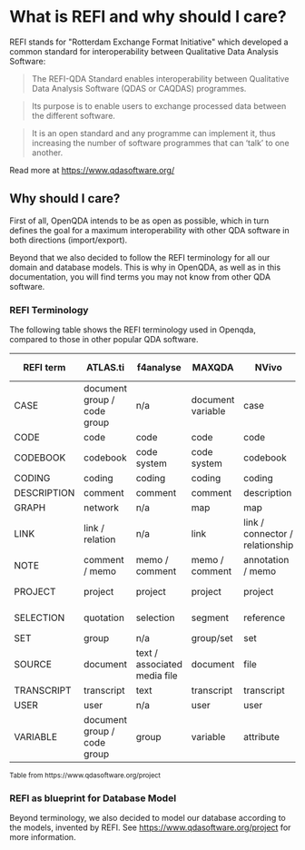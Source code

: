 # What is REFI and why should I care?

REFI stands for "Rotterdam Exchange Format Initiative" which developed
a common standard for interoperability between Qualitative Data Analysis Software:

> The REFI-QDA Standard enables interoperability between Qualitative Data Analysis Software (QDAS or CAQDAS) programmes.

> Its purpose is to enable users to exchange processed data between the different software.

> It is an open standard and any programme can implement it, thus increasing the number of software programmes that can
> ‘talk’ to one another.

Read more at https://www.qdasoftware.org/

## Why should I care?

First of all, OpenQDA intends to be as open as possible, which in turn
defines the goal for a maximum interoperability with other QDA software
in both directions (import/export).

Beyond that we also decided to follow the REFI terminology for all
our domain and database models.  This is why in OpenQDA, as well as in this documentation, you will find terms
you may not know from other QDA software.

### REFI Terminology

The following table shows the REFI terminology used in Openqda, compared to
those in other popular QDA software.

<table class="mtQJtX"><thead class="INip7I wixui-table__header"><tr class="V11d0G wixui-table__row"><th class="KSx14q wixui-table__cell"><div class="AxaXxM"><div>REFI term</div></div></th><th class="KSx14q wixui-table__cell"><div class="AxaXxM"><div>ATLAS.ti</div></div></th><th class="KSx14q wixui-table__cell"><div class="AxaXxM"><div>f4analyse</div></div></th><th class="KSx14q wixui-table__cell"><div class="AxaXxM"><div>MAXQDA</div></div></th><th class="KSx14q wixui-table__cell"><div class="AxaXxM"><div>NVivo</div></div></th><th class="KSx14q wixui-table__cell"><div class="AxaXxM"><div>QDA Miner</div></div></th><th class="KSx14q wixui-table__cell"><div class="AxaXxM"><div>Quirkos</div></div></th><th class="KSx14q wixui-table__cell"><div class="AxaXxM"><div>Transana</div></div></th></tr></thead><tbody class="VUpDdz cXFcCU wixui-table__body"><tr class="UhXTve wixui-table__row SUtrIS"><td class="VG9vCO wixui-table__cell"><div class="AxaXxM"><div class="ZTH0AF">CASE</div></div></td><td class="VG9vCO wixui-table__cell"><div class="AxaXxM"><div class="ZTH0AF">document group / code group</div></div></td><td class="VG9vCO wixui-table__cell"><div class="AxaXxM"><div class="ZTH0AF">n/a</div></div></td><td class="VG9vCO wixui-table__cell"><div class="AxaXxM"><div class="ZTH0AF">document variable</div></div></td><td class="VG9vCO wixui-table__cell"><div class="AxaXxM"><div class="ZTH0AF">case</div></div></td><td class="VG9vCO wixui-table__cell"><div class="AxaXxM"><div class="ZTH0AF">case</div></div></td><td class="VG9vCO wixui-table__cell"><div class="AxaXxM"><div class="ZTH0AF">source variable</div></div></td><td class="VG9vCO wixui-table__cell"><div class="AxaXxM"><div class="ZTH0AF">transcript / document</div></div></td></tr><tr class="UhXTve wixui-table__row"><td class="VG9vCO wixui-table__cell"><div class="AxaXxM"><div class="ZTH0AF">CODE</div></div></td><td class="VG9vCO wixui-table__cell"><div class="AxaXxM"><div class="ZTH0AF">code</div></div></td><td class="VG9vCO wixui-table__cell"><div class="AxaXxM"><div class="ZTH0AF">code</div></div></td><td class="VG9vCO wixui-table__cell"><div class="AxaXxM"><div class="ZTH0AF">code</div></div></td><td class="VG9vCO wixui-table__cell"><div class="AxaXxM"><div class="ZTH0AF">code</div></div></td><td class="VG9vCO wixui-table__cell"><div class="AxaXxM"><div class="ZTH0AF">code</div></div></td><td class="VG9vCO wixui-table__cell"><div class="AxaXxM"><div class="ZTH0AF">quirk</div></div></td><td class="VG9vCO wixui-table__cell"><div class="AxaXxM"><div class="ZTH0AF">keyword</div></div></td></tr><tr class="UhXTve wixui-table__row"><td class="VG9vCO wixui-table__cell"><div class="AxaXxM"><div class="ZTH0AF">CODEBOOK</div></div></td><td class="VG9vCO wixui-table__cell"><div class="AxaXxM"><div class="ZTH0AF">codebook</div></div></td><td class="VG9vCO wixui-table__cell"><div class="AxaXxM"><div class="ZTH0AF">code system</div></div></td><td class="VG9vCO wixui-table__cell"><div class="AxaXxM"><div class="ZTH0AF">code system</div></div></td><td class="VG9vCO wixui-table__cell"><div class="AxaXxM"><div class="ZTH0AF">codebook</div></div></td><td class="VG9vCO wixui-table__cell"><div class="AxaXxM"><div class="ZTH0AF">codebook</div></div></td><td class="VG9vCO wixui-table__cell"><div class="AxaXxM"><div class="ZTH0AF">codebook</div></div></td><td class="VG9vCO wixui-table__cell"><div class="AxaXxM"><div class="ZTH0AF">codebook</div></div></td></tr><tr class="UhXTve wixui-table__row"><td class="VG9vCO wixui-table__cell"><div class="AxaXxM"><div class="ZTH0AF">CODING</div></div></td><td class="VG9vCO wixui-table__cell"><div class="AxaXxM"><div class="ZTH0AF">coding</div></div></td><td class="VG9vCO wixui-table__cell"><div class="AxaXxM"><div class="ZTH0AF">coding</div></div></td><td class="VG9vCO wixui-table__cell"><div class="AxaXxM"><div class="ZTH0AF">coding</div></div></td><td class="VG9vCO wixui-table__cell"><div class="AxaXxM"><div class="ZTH0AF">coding</div></div></td><td class="VG9vCO wixui-table__cell"><div class="AxaXxM"><div class="ZTH0AF">coding</div></div></td><td class="VG9vCO wixui-table__cell"><div class="AxaXxM"><div class="ZTH0AF">highlights</div></div></td><td class="VG9vCO wixui-table__cell"><div class="AxaXxM"><div class="ZTH0AF">coding</div></div></td></tr><tr class="UhXTve wixui-table__row"><td class="VG9vCO wixui-table__cell"><div class="AxaXxM"><div class="ZTH0AF">DESCRIPTION</div></div></td><td class="VG9vCO wixui-table__cell"><div class="AxaXxM"><div class="ZTH0AF">comment</div></div></td><td class="VG9vCO wixui-table__cell"><div class="AxaXxM"><div class="ZTH0AF">comment</div></div></td><td class="VG9vCO wixui-table__cell"><div class="AxaXxM"><div class="ZTH0AF">comment</div></div></td><td class="VG9vCO wixui-table__cell"><div class="AxaXxM"><div class="ZTH0AF">description</div></div></td><td class="VG9vCO wixui-table__cell"><div class="AxaXxM"><div class="ZTH0AF">description</div></div></td><td class="VG9vCO wixui-table__cell"><div class="AxaXxM"><div class="ZTH0AF">description</div></div></td><td class="VG9vCO wixui-table__cell"><div class="AxaXxM"><div class="ZTH0AF">description</div></div></td></tr><tr class="UhXTve wixui-table__row"><td class="VG9vCO wixui-table__cell"><div class="AxaXxM"><div class="ZTH0AF">GRAPH</div></div></td><td class="VG9vCO wixui-table__cell"><div class="AxaXxM"><div class="ZTH0AF">network</div></div></td><td class="VG9vCO wixui-table__cell"><div class="AxaXxM"><div class="ZTH0AF">n/a</div></div></td><td class="VG9vCO wixui-table__cell"><div class="AxaXxM"><div class="ZTH0AF">map</div></div></td><td class="VG9vCO wixui-table__cell"><div class="AxaXxM"><div class="ZTH0AF">map</div></div></td><td class="VG9vCO wixui-table__cell"><div class="AxaXxM"><div class="ZTH0AF">n/a</div></div></td><td class="VG9vCO wixui-table__cell"><div class="AxaXxM"><div class="ZTH0AF">n/a</div></div></td><td class="VG9vCO wixui-table__cell"><div class="AxaXxM"><div class="ZTH0AF">n/a</div></div></td></tr><tr class="UhXTve wixui-table__row"><td class="VG9vCO wixui-table__cell"><div class="AxaXxM"><div class="ZTH0AF">LINK</div></div></td><td class="VG9vCO wixui-table__cell"><div class="AxaXxM"><div class="ZTH0AF">link / relation</div></div></td><td class="VG9vCO wixui-table__cell"><div class="AxaXxM"><div class="ZTH0AF">n/a</div></div></td><td class="VG9vCO wixui-table__cell"><div class="AxaXxM"><div class="ZTH0AF">link</div></div></td><td class="VG9vCO wixui-table__cell"><div class="AxaXxM"><div class="ZTH0AF">link / connector / relationship</div></div></td><td class="VG9vCO wixui-table__cell"><div class="AxaXxM"><div class="ZTH0AF">n/a</div></div></td><td class="VG9vCO wixui-table__cell"><div class="AxaXxM"><div class="ZTH0AF">n/a</div></div></td><td class="VG9vCO wixui-table__cell"><div class="AxaXxM"><div class="ZTH0AF">n/a</div></div></td></tr><tr class="UhXTve wixui-table__row"><td class="VG9vCO wixui-table__cell"><div class="AxaXxM"><div class="ZTH0AF">NOTE</div></div></td><td class="VG9vCO wixui-table__cell"><div class="AxaXxM"><div class="ZTH0AF">comment / memo</div></div></td><td class="VG9vCO wixui-table__cell"><div class="AxaXxM"><div class="ZTH0AF">memo / comment</div></div></td><td class="VG9vCO wixui-table__cell"><div class="AxaXxM"><div class="ZTH0AF">memo / comment</div></div></td><td class="VG9vCO wixui-table__cell"><div class="AxaXxM"><div class="ZTH0AF">annotation / memo</div></div></td><td class="VG9vCO wixui-table__cell"><div class="AxaXxM"><div class="ZTH0AF">comment / memo</div></div></td><td class="VG9vCO wixui-table__cell"><div class="AxaXxM"><div class="ZTH0AF">memo</div></div></td><td class="VG9vCO wixui-table__cell"><div class="AxaXxM"><div class="ZTH0AF">journal / note</div></div></td></tr><tr class="UhXTve wixui-table__row"><td class="VG9vCO wixui-table__cell"><div class="AxaXxM"><div class="ZTH0AF">PROJECT</div></div></td><td class="VG9vCO wixui-table__cell"><div class="AxaXxM"><div class="ZTH0AF">project</div></div></td><td class="VG9vCO wixui-table__cell"><div class="AxaXxM"><div class="ZTH0AF">project</div></div></td><td class="VG9vCO wixui-table__cell"><div class="AxaXxM"><div class="ZTH0AF">project</div></div></td><td class="VG9vCO wixui-table__cell"><div class="AxaXxM"><div class="ZTH0AF">project</div></div></td><td class="VG9vCO wixui-table__cell"><div class="AxaXxM"><div class="ZTH0AF">project</div></div></td><td class="VG9vCO wixui-table__cell"><div class="AxaXxM"><div class="ZTH0AF">project</div></div></td><td class="VG9vCO wixui-table__cell"><div class="AxaXxM"><div class="ZTH0AF">database / quote / clip</div></div></td></tr><tr class="UhXTve wixui-table__row"><td class="VG9vCO wixui-table__cell"><div class="AxaXxM"><div class="ZTH0AF">SELECTION</div></div></td><td class="VG9vCO wixui-table__cell"><div class="AxaXxM"><div class="ZTH0AF">quotation</div></div></td><td class="VG9vCO wixui-table__cell"><div class="AxaXxM"><div class="ZTH0AF">selection</div></div></td><td class="VG9vCO wixui-table__cell"><div class="AxaXxM"><div class="ZTH0AF">segment</div></div></td><td class="VG9vCO wixui-table__cell"><div class="AxaXxM"><div class="ZTH0AF">reference</div></div></td><td class="VG9vCO wixui-table__cell"><div class="AxaXxM"><div class="ZTH0AF">segment</div></div></td><td class="VG9vCO wixui-table__cell"><div class="AxaXxM"><div class="ZTH0AF">quote / highlight</div></div></td><td class="VG9vCO wixui-table__cell"><div class="AxaXxM"><div class="ZTH0AF">quote / clip</div></div></td></tr><tr class="UhXTve wixui-table__row"><td class="VG9vCO wixui-table__cell"><div class="AxaXxM"><div class="ZTH0AF">SET</div></div></td><td class="VG9vCO wixui-table__cell"><div class="AxaXxM"><div class="ZTH0AF">group</div></div></td><td class="VG9vCO wixui-table__cell"><div class="AxaXxM"><div class="ZTH0AF">n/a</div></div></td><td class="VG9vCO wixui-table__cell"><div class="AxaXxM"><div class="ZTH0AF">group/set</div></div></td><td class="VG9vCO wixui-table__cell"><div class="AxaXxM"><div class="ZTH0AF">set</div></div></td><td class="VG9vCO wixui-table__cell"><div class="AxaXxM"><div class="ZTH0AF">n/a</div></div></td><td class="VG9vCO wixui-table__cell"><div class="AxaXxM"><div class="ZTH0AF">n/a</div></div></td><td class="VG9vCO wixui-table__cell"><div class="AxaXxM"><div class="ZTH0AF">collection</div></div></td></tr><tr class="UhXTve wixui-table__row"><td class="VG9vCO wixui-table__cell"><div class="AxaXxM"><div class="ZTH0AF">SOURCE</div></div></td><td class="VG9vCO wixui-table__cell"><div class="AxaXxM"><div class="ZTH0AF">document</div></div></td><td class="VG9vCO wixui-table__cell"><div class="AxaXxM"><div class="ZTH0AF">text / associated media file</div></div></td><td class="VG9vCO wixui-table__cell"><div class="AxaXxM"><div class="ZTH0AF">document</div></div></td><td class="VG9vCO wixui-table__cell"><div class="AxaXxM"><div class="ZTH0AF">file</div></div></td><td class="VG9vCO wixui-table__cell"><div class="AxaXxM"><div class="ZTH0AF">document</div></div></td><td class="VG9vCO wixui-table__cell"><div class="AxaXxM"><div class="ZTH0AF">source</div></div></td><td class="VG9vCO wixui-table__cell"><div class="AxaXxM"><div class="ZTH0AF">transcript / document</div></div></td></tr><tr class="UhXTve wixui-table__row"><td class="VG9vCO wixui-table__cell"><div class="AxaXxM"><div class="ZTH0AF">TRANSCRIPT</div></div></td><td class="VG9vCO wixui-table__cell"><div class="AxaXxM"><div class="ZTH0AF">transcript</div></div></td><td class="VG9vCO wixui-table__cell"><div class="AxaXxM"><div class="ZTH0AF">text</div></div></td><td class="VG9vCO wixui-table__cell"><div class="AxaXxM"><div class="ZTH0AF">transcript</div></div></td><td class="VG9vCO wixui-table__cell"><div class="AxaXxM"><div class="ZTH0AF">transcript</div></div></td><td class="VG9vCO wixui-table__cell"><div class="AxaXxM"><div class="ZTH0AF">document</div></div></td><td class="VG9vCO wixui-table__cell"><div class="AxaXxM"><div class="ZTH0AF">source</div></div></td><td class="VG9vCO wixui-table__cell"><div class="AxaXxM"><div class="ZTH0AF">transcript</div></div></td></tr><tr class="UhXTve wixui-table__row"><td class="VG9vCO wixui-table__cell"><div class="AxaXxM"><div class="ZTH0AF">USER</div></div></td><td class="VG9vCO wixui-table__cell"><div class="AxaXxM"><div class="ZTH0AF">user</div></div></td><td class="VG9vCO wixui-table__cell"><div class="AxaXxM"><div class="ZTH0AF">n/a</div></div></td><td class="VG9vCO wixui-table__cell"><div class="AxaXxM"><div class="ZTH0AF">user</div></div></td><td class="VG9vCO wixui-table__cell"><div class="AxaXxM"><div class="ZTH0AF">user</div></div></td><td class="VG9vCO wixui-table__cell"><div class="AxaXxM"><div class="ZTH0AF">user</div></div></td><td class="VG9vCO wixui-table__cell"><div class="AxaXxM"><div class="ZTH0AF">author</div></div></td><td class="VG9vCO wixui-table__cell"><div class="AxaXxM"><div class="ZTH0AF">user</div></div></td></tr><tr class="UhXTve wixui-table__row"><td class="VG9vCO wixui-table__cell"><div class="AxaXxM"><div class="ZTH0AF">VARIABLE</div></div></td><td class="VG9vCO wixui-table__cell"><div class="AxaXxM"><div class="ZTH0AF">document group / code group</div></div></td><td class="VG9vCO wixui-table__cell"><div class="AxaXxM"><div class="ZTH0AF">group</div></div></td><td class="VG9vCO wixui-table__cell"><div class="AxaXxM"><div class="ZTH0AF">variable</div></div></td><td class="VG9vCO wixui-table__cell"><div class="AxaXxM"><div class="ZTH0AF">attribute</div></div></td><td class="VG9vCO wixui-table__cell"><div class="AxaXxM"><div class="ZTH0AF">variable</div></div></td><td class="VG9vCO wixui-table__cell"><div class="AxaXxM"><div class="ZTH0AF">source property</div></div></td><td class="VG9vCO wixui-table__cell"><div class="AxaXxM"><div class="ZTH0AF">keyword</div></div></td></tr></tbody></table>
<small>Table from https://www.qdasoftware.org/project</small>

### REFI as blueprint for Database Model

Beyond terminology, we also decided to model our database according to the models,
invented by REFI. See https://www.qdasoftware.org/project for more information.
